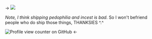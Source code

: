 -> ![](https://file.garden/ZzJjw_qAQWlqvRp7/qscdkj.jpg)

*Note, I think shipping pedophilia and incest is bad.* So I won't befriend people 
who do ship those things, THANKSIES ^.^

![Profile view counter on GitHub](https://komarev.com/ghpvc/?username=hamster48) <-

